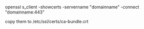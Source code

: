 
openssl s_client -showcerts -servername "domainname" -connect "domainname:443"

copy them to /etc/ssl/certs/ca-bundle.crt
